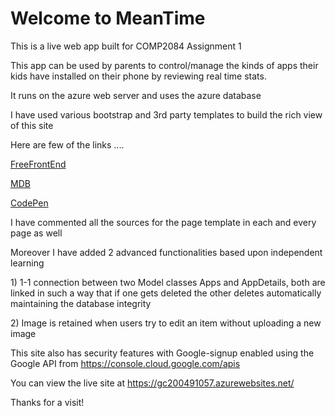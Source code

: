 <h1>Welcome to MeanTime</h1>
<p>This is a live web app built for COMP2084 Assignment 1</p>
<p>This app can be used by parents to control/manage the kinds of apps their kids have installed on their phone by reviewing real time stats.</p>
<p>It runs on the azure web server and uses the azure database</p>
<p>I have used various bootstrap and 3rd party templates to build the rich view of this site</p>
<p>Here are few of the links ....</p>
<p><a href="https://freefrontend.com/" target="_blank">FreeFrontEnd</a></p>
<p><a href="https://mdbootstrap.com/" target="_blank">MDB</a></p>
<p><a href="https://codepen.io/" target="_blank">CodePen</a></p>
<p>I have commented all the sources for the page template in each and every page as well</p>
<p>Moreover I have added 2 advanced functionalities based upon independent learning</p>
<p>1) 1-1 connection between two Model classes Apps and AppDetails, both are linked in such a way that if one gets deleted the other deletes automatically maintaining the database integrity</p>
<p>2) Image is retained when users try to edit an item without uploading a new image</p>
<p>This site also has security features with Google-signup enabled using the Google API from <a href="https://console.cloud.google.com/apis" target="_blank">https://console.cloud.google.com/apis<a></p>
<p>You can view the live site at <a href="https://gc200491057.azurewebsites.net/">https://gc200491057.azurewebsites.net/</a></p>
<p>Thanks for a visit!</p>

